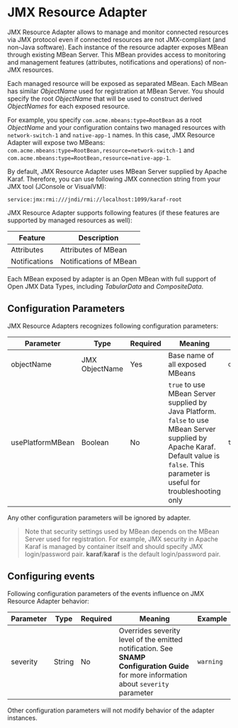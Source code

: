 JMX Resource Adapter
====

JMX Resource Adapter allows to manage and monitor connected resources via JMX protocol even if connected resources are not JMX-compliant (and non-Java software). Each instance of the resource adapter exposes MBean through existing MBean Server. This MBean provides access to monitoring and management features (attributes, notifications and operations) of non-JMX resources.

Each managed resource will be exposed as separated MBean. Each MBean has similar _ObjectName_ used for registration at MBean Server. You should specify the root _ObjectName_ that will be used to construct derived _ObjectNames_ for each exposed resource.

For example, you specify `com.acme.mbeans:type=RootBean` as a root _ObjectName_ and your configuration contains two managed resources with `network-switch-1` and `native-app-1` names. In this case, JMX Resource Adapter will expose two MBeans: `com.acme.mbeans:type=RootBean,resource=network-switch-1` and `com.acme.mbeans:type=RootBean,resource=native-app-1`.

By default, JMX Resource Adapter uses MBean Server supplied by Apache Karaf. Therefore, you can use following JMX connection string from your JMX tool (JConsole or VisualVM):
```
service:jmx:rmi:///jndi/rmi://localhost:1099/karaf-root
```

JMX Resource Adapter supports following features (if these features are supported by managed resources as well):

Feature | Description
---- | ----
Attributes | Attributes of MBean
Notifications | Notifications of MBean

Each MBean exposed by adapter is an Open MBean with full support of Open JMX Data Types, including _TabularData_ and _CompositeData_.


## Configuration Parameters
JMX Resource Adapters recognizes following configuration parameters:

Parameter | Type | Required | Meaning | Example
---- | ---- | ---- | ---- | ----
objectName | JMX ObjectName | Yes | Base name of all exposed MBeans | `com.acme.mbeans:type=RootBean`
usePlatformMBean | Boolean | No | `true` to use MBean Server supplied by Java Platform. `false` to use MBean Server supplied by Apache Karaf. Default value is `false`. This parameter is useful for troubleshooting only | `true`

Any other configuration parameters will be ignored by adapter.

> Note that security settings used by MBean depends on the MBean Server used for registration. For example, JMX security in Apache Karaf is managed by container itself and should specify JMX login/password pair. **karaf**/**karaf** is the default login/password pair.

## Configuring events
Following configuration parameters of the events influence on JMX Resource Adapter behavior:

Parameter | Type | Required | Meaning | Example
---- | ---- | ---- | ---- | ----
severity | String | No | Overrides severity level of the emitted notification. See **SNAMP Configuration Guide** for more information about `severity` parameter | `warning`

Other configuration parameters will not modify behavior of the adapter instances.

